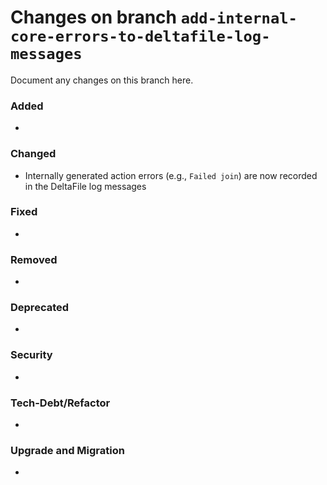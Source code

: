# Changes on branch `add-internal-core-errors-to-deltafile-log-messages`
Document any changes on this branch here.
### Added
- 

### Changed
- Internally generated action errors (e.g., `Failed join`) are now recorded in the DeltaFile log messages

### Fixed
- 

### Removed
- 

### Deprecated
- 

### Security
- 

### Tech-Debt/Refactor
- 

### Upgrade and Migration
- 

